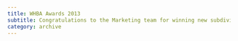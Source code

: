 ```yaml
---
title: WHBA Awards 2013
subtitle: Congratulations to the Marketing team for winning new subdivision brand of the year!
category: archive
---
```


